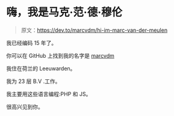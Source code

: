 # 嗨，我是马克·范·德·穆伦

> 原文：<https://dev.to/marcvdm/hi-im-marc-van-der-meulen>

我已经编码 15 年了。

你可以在 GitHub 上找到我的名字是 [marcvdm](https://github.com/marcvdm)

我住在荷兰的 Leeuwarden。

我为 23 层 B.V .工作。

我主要用这些语言编程:PHP 和 JS。

很高兴见到你。